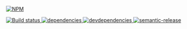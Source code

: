 [![NPM][koa-slow-icon] ][koa-slow-url]

[![Build status][koa-slow-ci-image] ][koa-slow-ci-url]
[![dependencies][koa-slow-dependencies-image] ][koa-slow-dependencies-url]
[![devdependencies][koa-slow-devdependencies-image] ][koa-slow-devdependencies-url]
[![semantic-release][semantic-image] ][semantic-url]

[koa-slow-icon]: https://nodei.co/npm/koa-slow.png?downloads=true
[koa-slow-url]: https://npmjs.org/package/koa-slow
[koa-slow-ci-image]: https://travis-ci.org/bahmutov/koa-slow.png?branch=master
[koa-slow-ci-url]: https://travis-ci.org/bahmutov/koa-slow
[koa-slow-dependencies-image]: https://david-dm.org/bahmutov/koa-slow.png
[koa-slow-dependencies-url]: https://david-dm.org/bahmutov/koa-slow
[koa-slow-devdependencies-image]: https://david-dm.org/bahmutov/koa-slow/dev-status.png
[koa-slow-devdependencies-url]: https://david-dm.org/bahmutov/koa-slow#info=devDependencies
[semantic-image]: https://img.shields.io/badge/%20%20%F0%9F%93%A6%F0%9F%9A%80-semantic--release-e10079.svg
[semantic-url]: https://github.com/semantic-release/semantic-release
